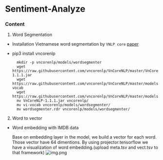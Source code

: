 # Sentiment-Analyze

### Content
1. Word Segmentation
- Installation Vietnamese word segmentation by `VNLP core` [paper](https://arxiv.org/pdf/1709.06307v2.pdf)
- pip3 install vncorenlp

        mkdir -p vncorenlp/models/wordsegmenter
        wget https://raw.githubusercontent.com/vncorenlp/VnCoreNLP/master/VnCoreNLP-1.1.1.jar
        wget https://raw.githubusercontent.com/vncorenlp/VnCoreNLP/master/models/wordsegmenter/vi-vocab
        wget https://raw.githubusercontent.com/vncorenlp/VnCoreNLP/master/models/wordsegmenter/wordsegmenter.rdr
        mv VnCoreNLP-1.1.1.jar vncorenlp/ 
        mv vi-vocab vncorenlp/models/wordsegmenter/
        mv wordsegmenter.rdr vncorenlp/models/wordsegmenter/

2. Word to vector

- Word embedding with  IMDB data

    Base on embedding layer in the model, we build a vector for each word. Those vector have 64 dimentions.
    By using projector.tensorflow we have a visualization of word embedding.(upload meta.tsv and vect.tsv to that framework)
![img.png](img.png)